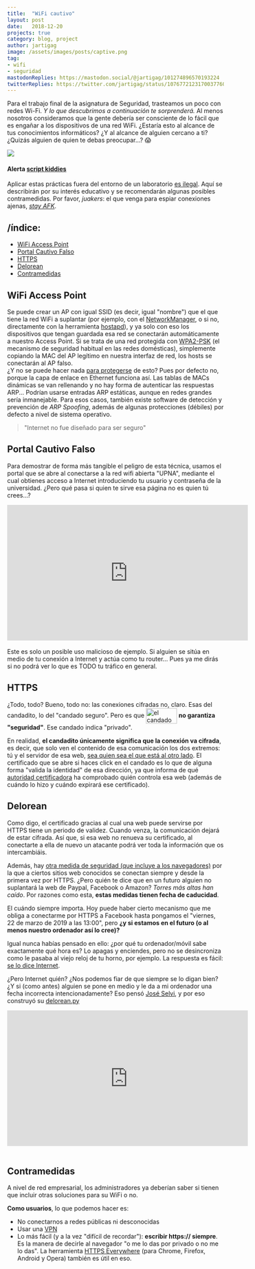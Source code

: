 ```yaml
---
title:  "WiFi cautivo"
layout: post
date:   2018-12-20
projects: true
category: blog, project
author: jartigag
image: /assets/images/posts/captive.png
tag:
- wifi
- seguridad
mastodonReplies: https://mastodon.social/@jartigag/101274896570193224
twitterReplies: https://twitter.com/jartigag/status/1076772123170037760
---
```


Para el trabajo final de la asignatura de Seguridad, trasteamos un poco con redes Wi-Fi. *Y lo que descubrimos a continuación te sorprenderá.*  Al
menos nosotros consideramos que la gente debería ser consciente de lo fácil que es engañar a los dispositivos de una red WiFi. ¿Estaría esto al
alcance de tus conocimientos informáticos? ¿Y al alcance de alguien cercano a ti? ¿Quizás alguien de quien te debas preocupar...? 😱

<a href="https://jartigag.xyz/captive"><img src="{{site.baseurl}}/assets/images/posts/captive.png"></a>

#### Alerta [script kiddies](https://knowyourmeme.com/memes/script-kiddie)

Aplicar estas prácticas fuera del entorno de un laboratorio [es
ilegal](https://foro.elhacker.net/hacking_wireless/mitm_es_legal_en_una_red_publica-t468294.0.html;msg2119271#msg2119271). Aquí se describirán por su
interés educativo y se recomendarán algunas posibles contramedidas. Por favor, *juakers*: el que venga para espiar conexiones ajenas, *[stay
AFK](https://www.keepcalmandposters.com/poster/1941183_keep_calm_and_stay_afk)*.

## /índice:

- [WiFi Access Point](#wifi-access-point)
- [Portal Cautivo Falso](#portal-cautivo-falso)
- [HTTPS](#http)
- [Delorean](#delorean)
- [Contramedidas](#contramedidas)

## WiFi Access Point

Se puede crear un AP con igual SSID (es decir, igual "nombre") que el que tiene la red WiFi a suplantar (por ejemplo, con el
[NetworkManager](https://en.wikipedia.org/wiki/NetworkManager), o si no, directamente con la herramienta [hostapd](https://w1.fi/hostapd/)), y ya
solo con eso los dispositivos que tengan guardada esa red se conectarán automáticamente a nuestro Access Point.  Si se trata de una red protegida con
[WPA2-PSK](https://en.wikipedia.org/wiki/Wi-Fi_Protected_Access) (el mecanismo de seguridad habitual en las redes domésticas), simplemente copiando
la MAC del AP legítimo en nuestra interfaz de red, los hosts se conectarán al AP falso.  
¿Y no se puede hacer nada [para protegerse](https://es.wikipedia.org/wiki/Suplantaci%C3%B3n_de_ARP#Defensas) de esto? Pues por defecto no, porque la
capa de enlace en Ethernet funciona así. Las tablas de MACs dinámicas se van rellenando y no hay forma de autenticar las respuestas ARP... Podrían
usarse entradas ARP estáticas, aunque en redes grandes sería inmanejable. Para esos casos, también existe software de detección y prevención de *ARP
Spoofing*, además de algunas protecciones (débiles) por defecto a nivel de sistema operativo.

> "Internet no fue diseñado para ser seguro"

## Portal Cautivo Falso

Para demostrar de forma más tangible el peligro de esta técnica, usamos el portal que se abre al conectarse a la red wifi abierta "UPNA", mediante el
cual obtienes acceso a Internet introduciendo tu usuario y contraseña de la universidad. ¿Pero qué pasa si quien te sirve esa página no es quien tú
crees...?

<div style="text-align: center">
	<iframe width="560" height="315" src="https://www.youtube-nocookie.com/embed/c8lA9j0KTmY" frameborder="0" allow="accelerometer; autoplay;
  encrypted-media; gyroscope; picture-in-picture" allowfullscreen>
  </iframe>
</div>
<br>
Este es solo un posible uso malicioso de ejemplo. Si alguien se sitúa en medio de tu conexión a Internet y actúa como tu router... Pues ya me dirás
si no podrá ver lo que es TODO tu tráfico en general.

## HTTPS

¿Todo, todo? Bueno, todo no: las conexiones cifradas no, claro. Esas del candadito, lo del "candado seguro". Pero es que
<img src="https://upload.wikimedia.org/wikipedia/commons/e/e5/HTTPS_icon.png" alt="el candado de HTTPS" height="36" width="72" style="vertical-align:
middle;"> **no garantiza "seguridad"**. Ese candado indica "privado".

En realidad, **el candadito únicamente significa que la conexión va cifrada**, es decir, que solo ven el contenido de esa comunicación los dos
extremos: tú y el servidor de esa web, [sea quien sea el que está al otro lado](https://twitter.com/shanselman/status/187572289724887041). El
certificado que se abre si haces click en el candado es lo que de alguna forma "valida la identidad" de esa dirección, ya que informa de qué
[autoridad certificadora](https://es.wikipedia.org/wiki/Autoridad_de_certificaci%C3%B3n) ha comprobado quién controla esa web (además de cuándo lo
hizo y cuándo expirará ese certificado).

## Delorean

Como digo, el certificado gracias al cual una web puede servirse por HTTPS tiene un periodo de validez. Cuando venza, la comunicación dejará de estar
cifrada. Así que, si esa web no renueva su certificado, al conectarte a ella de nuevo un atacante podrá ver toda la información que os intercambiáis.

Además, hay [otra medida de seguridad (que incluye a los
navegadores)](https://es.wikipedia.org/wiki/HTTP_Strict_Transport_Security#Soporte_de_navegadores) por la que a ciertos sitios web conocidos se
conectan siempre y desde la primera vez por HTTPS. ¿Pero quién te dice que en un futuro alguien no suplantará la web de Paypal, Facebook o Amazon?
*Torres más altas han caído*. Por razones como esta, **estas medidas tienen fecha de caducidad**.

El cuándo siempre importa. Hoy puede haber cierto mecanismo que me obliga a conectarme por HTTPS a Facebook hasta pongamos el "viernes, 22 de marzo
de 2019 a las 13:00", pero **¿y si estamos en el futuro (o al menos nuestro ordenador así lo cree)?**

Igual nunca habías pensado en ello: ¿por qué tu ordenador/móvil sabe exactamente qué hora es? Lo apagas y enciendes, pero no se desincroniza como le
pasaba al viejo reloj de tu horno, por ejemplo. La respuesta es fácil: [se lo dice Internet](https://es.wikipedia.org/wiki/Network_Time_Protocol).

¿Pero Internet quién? ¿Nos podemos fiar de que siempre se lo digan bien? ¿Y si (como antes) alguien se pone en medio y le da a mi ordenador una fecha
incorrecta intencionadamente? Eso pensó [José Selvi](http://www.pentester.es/), y por eso construyó su
[delorean.py](https://github.com/PentesterES/Delorean)

<div style="text-align: center">
	<iframe width="560" height="315" src="https://www.youtube-nocookie.com/embed/S3ZgKpmGU0U" frameborder="0" allow="accelerometer; autoplay;
  encrypted-media; gyroscope; picture-in-picture" allowfullscreen>
  </iframe>
</div>
<br>

## Contramedidas

A nivel de red empresarial, los administradores ya deberían saber si tienen que incluir otras soluciones para su WiFi o no.

**Como usuarios**, lo que podemos hacer es:
- No conectarnos a redes públicas ni desconocidas
- Usar una [VPN](https://www.xataka.com/seguridad/que-es-una-conexion-vpn-para-que-sirve-y-que-ventajas-tiene)
- Lo más fácil (y a la vez "difícil de recordar"): **escribir https:// siempre**.  Es la manera de decirle al navegador "o me lo das por privado o no
  me lo das". La herramienta [HTTPS Everywhere](https://www.eff.org/https-everywhere) (para Chrome, Firefox, Android y Opera) también es útil en eso.
